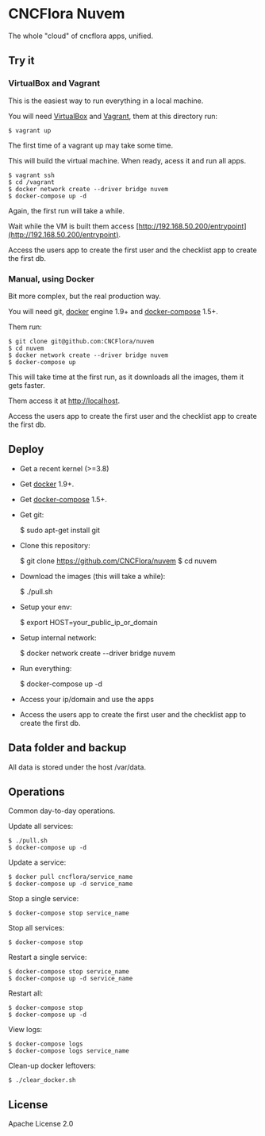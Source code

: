 # CNCFlora Nuvem

The whole "cloud" of cncflora apps, unified.

## Try it

### VirtualBox and Vagrant

This is the easiest way to run everything in a local machine.

You will need [VirtualBox](http://virtualbox.org) and [Vagrant](http://www.vagrantup.com/), them at this directory run:

    $ vagrant up

The first time of a vagrant up may take some time.

This will build the virtual machine. When ready, acess it and run all apps.

    $ vagrant ssh
    $ cd /vagrant
    $ docker network create --driver bridge nuvem
    $ docker-compose up -d

Again, the first run will take a while.

Wait while the VM is built them access [http://192.168.50.200/entrypoint](http://192.168.50.200/entrypoint).

Access the users app to create the first user and the checklist app to create the first db.

### Manual, using Docker

Bit more complex, but the real production way.

You will need git, [docker](http://docker.io) engine 1.9+ and [docker-compose](https://docs.docker.com/compose/install/) 1.5+.

Them run:
    
    $ git clone git@github.com:CNCFlora/nuvem
    $ cd nuvem
    $ docker network create --driver bridge nuvem
    $ docker-compose up

This will take time at the first run, as it downloads all the images, them it gets faster.

Them access it at [http://localhost](http://localhost). 

Access the users app to create the first user and the checklist app to create the first db.
 
## Deploy

- Get a recent kernel (>=3.8)
- Get [docker](https://docs.docker.com/installation/) 1.9+.
- Get [docker-compose](https://docs.docker.com/compose/install/) 1.5+.
- Get git:

    $ sudo apt-get install git

- Clone this repository:

    $ git clone https://github.com/CNCFlora/nuvem
    $ cd nuvem

- Download the images (this will take a while):

    $ ./pull.sh

- Setup your env:

    $ export HOST=your_public_ip_or_domain

- Setup internal network:
    
    $ docker network create --driver bridge nuvem

- Run everything:

   $ docker-compose up -d

- Access your ip/domain and use the apps
- Access the users app to create the first user and the checklist app to create the first db.

## Data folder and backup

All data is stored under the host /var/data.

## Operations

Common day-to-day operations.

Update all services:

    $ ./pull.sh
    $ docker-compose up -d

Update a service:

    $ docker pull cncflora/service_name
    $ docker-compose up -d service_name

Stop a single service:

    $ docker-compose stop service_name

Stop all services:

    $ docker-compose stop

Restart a single service:

    $ docker-compose stop service_name
    $ docker-compose up -d service_name

Restart all:

    $ docker-compose stop
    $ docker-compose up -d

View logs:

    $ docker-compose logs
    $ docker-compose logs service_name

Clean-up docker leftovers:

    $ ./clear_docker.sh

## License

Apache License 2.0

